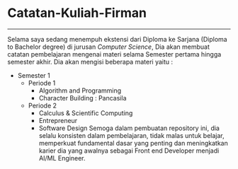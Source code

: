 # Catatan-Kuliah-Firman
___
Selama saya sedang menempuh ekstensi dari Diploma ke Sarjana (Diploma to Bachelor degree) di jurusan *Computer Science*, Dia akan membuat catatan pembelajaran mengenai materi selama Semester pertama hingga semester akhir. Dia akan mengisi beberapa materi yaitu :
- Semester 1
	- Periode 1
		- Algorithm and Programming
		- Character Building : Pancasila
	- Periode 2
		- Calculus & Scientific Computing
		- Entrepreneur
		- Software Design
Semoga dalam pembuatan repository ini, dia selalu konsisten dalam pembelajaran, tidak malas untuk belajar, memperkuat fundamental dasar yang penting dan meningkatkan karier dia yang awalnya sebagai Front end Developer menjadi AI/ML Engineer.
